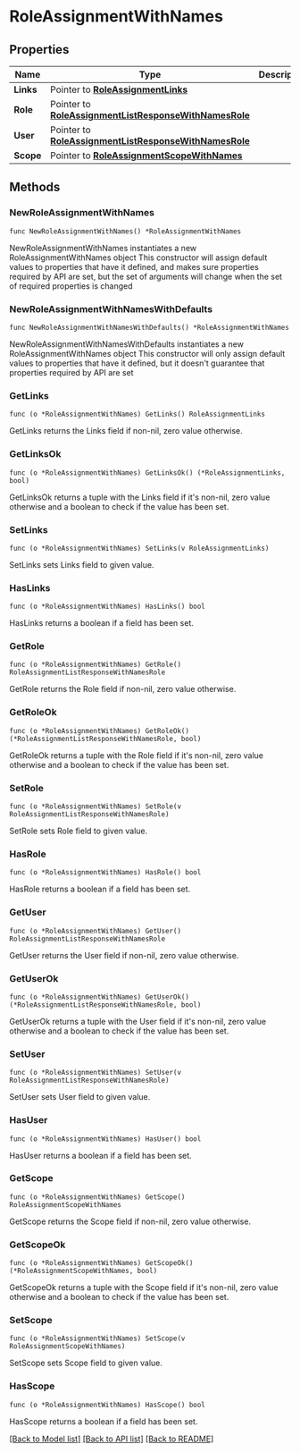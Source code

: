 # RoleAssignmentWithNames

## Properties

Name | Type | Description | Notes
------------ | ------------- | ------------- | -------------
**Links** | Pointer to [**RoleAssignmentLinks**](RoleAssignmentLinks.md) |  | [optional] 
**Role** | Pointer to [**RoleAssignmentListResponseWithNamesRole**](RoleAssignmentListResponseWithNamesRole.md) |  | [optional] 
**User** | Pointer to [**RoleAssignmentListResponseWithNamesRole**](RoleAssignmentListResponseWithNamesRole.md) |  | [optional] 
**Scope** | Pointer to [**RoleAssignmentScopeWithNames**](RoleAssignmentScopeWithNames.md) |  | [optional] 

## Methods

### NewRoleAssignmentWithNames

`func NewRoleAssignmentWithNames() *RoleAssignmentWithNames`

NewRoleAssignmentWithNames instantiates a new RoleAssignmentWithNames object
This constructor will assign default values to properties that have it defined,
and makes sure properties required by API are set, but the set of arguments
will change when the set of required properties is changed

### NewRoleAssignmentWithNamesWithDefaults

`func NewRoleAssignmentWithNamesWithDefaults() *RoleAssignmentWithNames`

NewRoleAssignmentWithNamesWithDefaults instantiates a new RoleAssignmentWithNames object
This constructor will only assign default values to properties that have it defined,
but it doesn't guarantee that properties required by API are set

### GetLinks

`func (o *RoleAssignmentWithNames) GetLinks() RoleAssignmentLinks`

GetLinks returns the Links field if non-nil, zero value otherwise.

### GetLinksOk

`func (o *RoleAssignmentWithNames) GetLinksOk() (*RoleAssignmentLinks, bool)`

GetLinksOk returns a tuple with the Links field if it's non-nil, zero value otherwise
and a boolean to check if the value has been set.

### SetLinks

`func (o *RoleAssignmentWithNames) SetLinks(v RoleAssignmentLinks)`

SetLinks sets Links field to given value.

### HasLinks

`func (o *RoleAssignmentWithNames) HasLinks() bool`

HasLinks returns a boolean if a field has been set.

### GetRole

`func (o *RoleAssignmentWithNames) GetRole() RoleAssignmentListResponseWithNamesRole`

GetRole returns the Role field if non-nil, zero value otherwise.

### GetRoleOk

`func (o *RoleAssignmentWithNames) GetRoleOk() (*RoleAssignmentListResponseWithNamesRole, bool)`

GetRoleOk returns a tuple with the Role field if it's non-nil, zero value otherwise
and a boolean to check if the value has been set.

### SetRole

`func (o *RoleAssignmentWithNames) SetRole(v RoleAssignmentListResponseWithNamesRole)`

SetRole sets Role field to given value.

### HasRole

`func (o *RoleAssignmentWithNames) HasRole() bool`

HasRole returns a boolean if a field has been set.

### GetUser

`func (o *RoleAssignmentWithNames) GetUser() RoleAssignmentListResponseWithNamesRole`

GetUser returns the User field if non-nil, zero value otherwise.

### GetUserOk

`func (o *RoleAssignmentWithNames) GetUserOk() (*RoleAssignmentListResponseWithNamesRole, bool)`

GetUserOk returns a tuple with the User field if it's non-nil, zero value otherwise
and a boolean to check if the value has been set.

### SetUser

`func (o *RoleAssignmentWithNames) SetUser(v RoleAssignmentListResponseWithNamesRole)`

SetUser sets User field to given value.

### HasUser

`func (o *RoleAssignmentWithNames) HasUser() bool`

HasUser returns a boolean if a field has been set.

### GetScope

`func (o *RoleAssignmentWithNames) GetScope() RoleAssignmentScopeWithNames`

GetScope returns the Scope field if non-nil, zero value otherwise.

### GetScopeOk

`func (o *RoleAssignmentWithNames) GetScopeOk() (*RoleAssignmentScopeWithNames, bool)`

GetScopeOk returns a tuple with the Scope field if it's non-nil, zero value otherwise
and a boolean to check if the value has been set.

### SetScope

`func (o *RoleAssignmentWithNames) SetScope(v RoleAssignmentScopeWithNames)`

SetScope sets Scope field to given value.

### HasScope

`func (o *RoleAssignmentWithNames) HasScope() bool`

HasScope returns a boolean if a field has been set.


[[Back to Model list]](../README.md#documentation-for-models) [[Back to API list]](../README.md#documentation-for-api-endpoints) [[Back to README]](../README.md)


